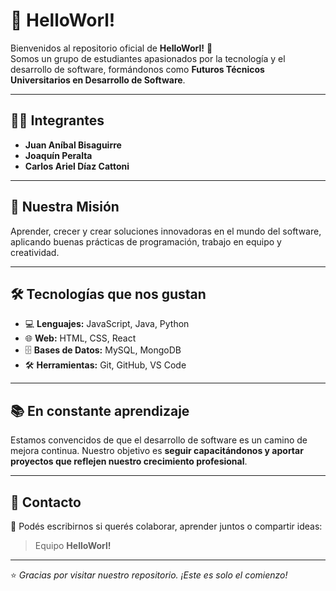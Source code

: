 # 👋 HelloWorl!

Bienvenidos al repositorio oficial de **HelloWorl!** 🚀  
Somos un grupo de estudiantes apasionados por la tecnología y el desarrollo de software, formándonos como **Futuros Técnicos Universitarios en Desarrollo de Software**.  

---

## 👨‍💻 Integrantes

- **Juan Aníbal Bisaguirre**  
- **Joaquín Peralta**  
- **Carlos Ariel Díaz Cattoni**

---

## 🌟 Nuestra Misión

Aprender, crecer y crear soluciones innovadoras en el mundo del software, aplicando buenas prácticas de programación, trabajo en equipo y creatividad.

---

## 🛠️ Tecnologías que nos gustan

- 💻 **Lenguajes:** JavaScript, Java, Python  
- 🌐 **Web:** HTML, CSS, React  
- 🗄️ **Bases de Datos:** MySQL, MongoDB  
- 🛠️ **Herramientas:** Git, GitHub, VS Code  

---

## 📚 En constante aprendizaje

Estamos convencidos de que el desarrollo de software es un camino de mejora continua. Nuestro objetivo es **seguir capacitándonos y aportar proyectos que reflejen nuestro crecimiento profesional**.

---

## 🤝 Contacto

📩 Podés escribirnos si querés colaborar, aprender juntos o compartir ideas:  
> Equipo **HelloWorl!**

---

⭐ *Gracias por visitar nuestro repositorio. ¡Este es solo el comienzo!*
